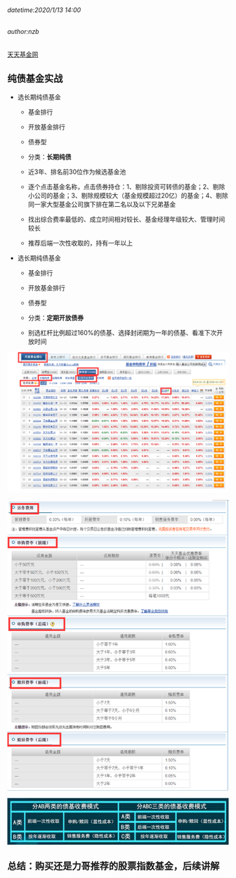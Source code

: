 ###### datetime:2020/1/13 14:00
###### author:nzb

[天天基金网](https://fund.eastmoney.com/)

## 纯债基金实战

- 选长期纯债基金

    - 基金排行
    
    - 开放基金排行
    
    - 债券型
    
    - 分类：**长期纯债**
    
    - 近3年、排名前30位作为候选基金池
    
    - 逐个点击基金名称，点击债券持仓：1、剔除投资可转债的基金；2、剔除小公司的基金；3、剔除规模较大（基金规模超过20亿）的基金；4、剔除同一家大型基金公司旗下排在第二名以及以下兄弟基金
    
    - 找出综合费率最低的、成立时间相对较长、基金经理年级较大、管理时间较长

    - 推荐后端一次性收取的，持有一年以上

- 选长期纯债基金

    - 基金排行
    
    - 开放基金排行
    
    - 债券型
    
    - 分类：**定期开放债券**
    
    - 别选杠杆比例超过160%的债基、选择封闭期为一年的债基、看准下次开放时间
    
![](../../img/基金排行.png)  
    
![](../../img/基金费率.png)

![](../../img/A-B-C类债基.png)

## 总结：购买还是力哥推荐的股票指数基金，后续讲解

